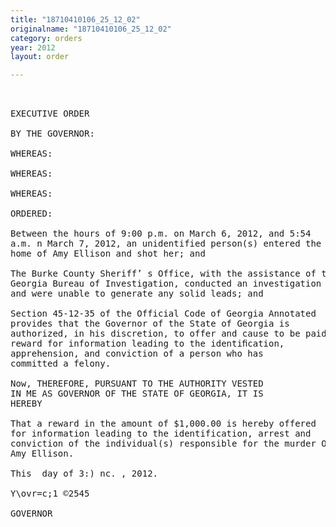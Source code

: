 ```yaml
---
title: "18710410106_25_12_02"
originalname: "18710410106_25_12_02"
category: orders
year: 2012
layout: order

---
```

<pre>
 

EXECUTIVE ORDER

BY THE GOVERNOR:

WHEREAS:

WHEREAS:

WHEREAS:

ORDERED:

Between the hours of 9:00 p.m. on March 6, 2012, and 5:54
a.m. n March 7, 2012, an unidentified person(s) entered the
home of Amy Ellison and shot her; and

The Burke County Sheriff’ s Office, with the assistance of the
Georgia Bureau of Investigation, conducted an investigation
and were unable to generate any solid leads; and

Section 45-12-35 of the Official Code of Georgia Annotated
provides that the Governor of the State of Georgia is
authorized, in his discretion, to offer and cause to be paid a
reward for information leading to the identiﬁcation,
apprehension, and conviction of a person who has
committed a felony.

Now, THEREFORE, PURSUANT TO THE AUTHORITY VESTED
IN ME AS GOVERNOR OF THE STATE OF GEORGIA, IT IS
HEREBY

That a reward in the amount of $1,000.00 is hereby offered
for information leading to the identification, arrest and
conviction of the individual(s) responsible for the murder Of
Amy Ellison.

This  day of 3:) nc. , 2012.

Y\ovr=c;1 ©2545

GOVERNOR

</pre>

